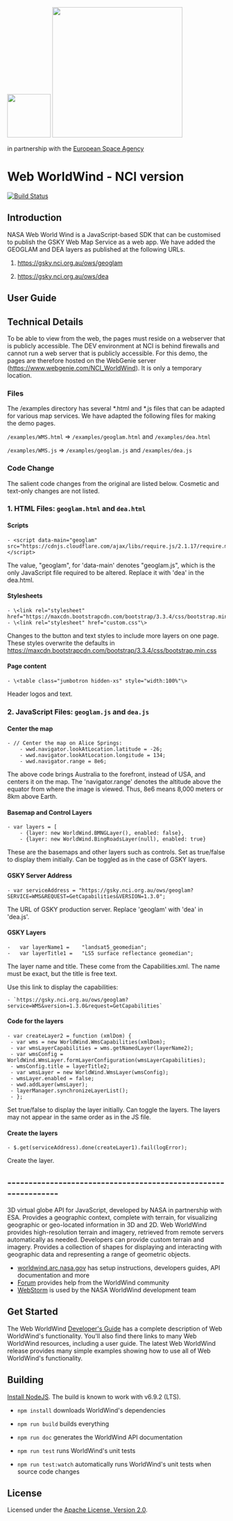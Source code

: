 <img src="https://worldwind.arc.nasa.gov/img/nasa-logo.svg" height="100"/>
<img src="http://nci.org.au/wp-content/uploads/2018/09/NCI-Australia-and-Text-website-2-2.png" style="width:300px"/>
<p>in partnership with the <a href="http://www.esa.int" target="_blank">European Space Agency</a></p>

# Web WorldWind - NCI version

[![Build Status](https://travis-ci.org/NASAWorldWind/WebWorldWind.svg?branch=develop)](https://github.com/asivapra/WebWorldWind/tree/develop)

## Introduction

NASA Web World Wind is a JavaScript-based SDK that can be customised to publish the GSKY Web Map Service as a web app. 
We have added the GEOGLAM and DEA layers as published at the following URLs.

1. https://gsky.nci.org.au/ows/geoglam

2. https://gsky.nci.org.au/ows/dea

## User Guide

## Technical Details

To be able to view from the web, the pages must reside on a webserver that is publicly accessible. The DEV environment
at NCI is behind firewalls and cannot run a web server that is publicly accessible. For this demo, the pages are
therefore hosted on the WebGenie server (https://www.webgenie.com/NCI_WorldWind). It is only a temporary location.

### Files

The /examples directory has several \*.html and \*.js files that can be adapted for various map services. We have 
adapted the following files for making the demo pages.

`/examples/WMS.html` => `/examples/geoglam.html` and `/examples/dea.html`

`/examples/WMS.js` => `/examples/geoglam.js` and `/examples/dea.js`

### Code Change

The salient code changes from the original are listed below. Cosmetic and text-only changes are not listed.

### 1. HTML Files: `geoglam.html` and `dea.html`

#### Scripts

	- <script data-main="geoglam" src="https://cdnjs.cloudflare.com/ajax/libs/require.js/2.1.17/require.min.js"\>\</script>

The value, "geoglam", for 'data-main' denotes "geoglam.js", which is the only JavaScript file required to be altered.
Replace it with 'dea' in the dea.html.

#### Stylesheets

	- \<link rel="stylesheet" href="https://maxcdn.bootstrapcdn.com/bootstrap/3.3.4/css/bootstrap.min.css"\>
	- \<link rel="stylesheet" href="custom.css"\>

Changes to the button and text styles to include more layers on one page. These styles overwrite the defaults 
in https://maxcdn.bootstrapcdn.com/bootstrap/3.3.4/css/bootstrap.min.css

#### Page content

	- \<table class="jumbotron hidden-xs" style="width:100%"\>

Header logos and text.
		
### 2. JavaScript Files: `geoglam.js` and `dea.js`

#### Center the map

	- // Center the map on Alice Springs:
		- wwd.navigator.lookAtLocation.latitude = -26; 
		- wwd.navigator.lookAtLocation.longitude = 134;
		- wwd.navigator.range = 8e6; 

The above code brings Australia to the forefront, instead of USA, and centers it on the map. The 'navigator.range' 
denotes the altitude above the equator from where the image is viewed. Thus, 8e6 means 8,000 meters or 8km above Earth.

#### Basemap and Control Layers

	- var layers = [
    	- {layer: new WorldWind.BMNGLayer(), enabled: false},
		- {layer: new WorldWind.BingRoadsLayer(null), enabled: true}

These are the basemaps and other layers such as controls. Set as true/false to display them initially. Can be toggled
as in the case of GSKY layers.

#### GSKY Server Address

	- var serviceAddress = "https://gsky.nci.org.au/ows/geoglam?SERVICE=WMS&REQUEST=GetCapabilities&VERSION=1.3.0";

The URL of GSKY production server. Replace 'geoglam' with 'dea' in 'dea.js'.

#### GSKY Layers

	-	var layerName1 = 	"landsat5_geomedian";
	-	var layerTitle1 = 	"LS5 surface reflectance geomedian";

The layer name and title. These come from the Capabilities.xml. The name must be exact, but the title is free text.

Use this link to display the capabilities: 

	- `https://gsky.nci.org.au/ows/geoglam?service=WMS&version=1.3.0&request=GetCapabilities`

#### Code for the layers	
	
    - var createLayer2 = function (xmlDom) {
     - var wms = new WorldWind.WmsCapabilities(xmlDom);
     - var wmsLayerCapabilities = wms.getNamedLayer(layerName2);
     - var wmsConfig = WorldWind.WmsLayer.formLayerConfiguration(wmsLayerCapabilities);
     - wmsConfig.title = layerTitle2;
     - var wmsLayer = new WorldWind.WmsLayer(wmsConfig);
     - wmsLayer.enabled = false;
     - wwd.addLayer(wmsLayer);
     - layerManager.synchronizeLayerList();
     - };

Set true/false to display the layer initially. Can toggle the layers. The layers may not appear in the 
same order as in the JS file.

#### Create the layers

	- $.get(serviceAddress).done(createLayer1).fail(logError);
	
Create the layer.	
     
## ---------------------------------------------------------------
3D virtual globe API for JavaScript, developed by NASA in partnership with ESA. Provides a geographic context, complete with terrain, 
for visualizing geographic or geo-located information in 3D and 2D. Web WorldWind provides high-resolution terrain and 
imagery, retrieved from remote servers automatically as needed. Developers can provide custom terrain and imagery.
Provides a collection of shapes for displaying and interacting with geographic data and representing a range of 
geometric objects.   

- [worldwind.arc.nasa.gov](https://worldwind.arc.nasa.gov) has setup instructions, developers guides, API documentation and more
- [Forum](https://forum.worldwindcentral.com) provides help from the WorldWind community
- [WebStorm](https://www.jetbrains.com/webstorm) is used by the NASA WorldWind development team

## Get Started

The Web WorldWind [Developer's Guide](https://worldwind.arc.nasa.gov/web) has a complete description of Web 
WorldWind's functionality. You'll also find there links to many Web WorldWind resources, including a user guide. The 
latest Web WorldWind release provides many simple examples showing how to use all of Web WorldWind's functionality.

## Building

[Install NodeJS](https://nodejs.org). The build is known to work with v6.9.2 (LTS).

- `npm install` downloads WorldWind's dependencies

- `npm run build` builds everything

- `npm run doc` generates the WorldWind API documentation

- `npm run test` runs WorldWind's unit tests

- `npm run test:watch` automatically runs WorldWind's unit tests when source code changes

## License

Licensed under the [Apache License, Version 2.0](https://apache.org/licenses/LICENSE-2.0).
